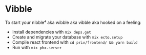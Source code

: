 # Vibble

To start your nibble⁴ aka wibble aka vibble aka hooked on a feeling:

  * Install dependencies with `mix deps.get`
  * Create and migrate your database with `mix ecto.setup`
  * Compile react frontend with `cd priv/frontend/ && yarn build`
  * Run with `mix phx.server`
